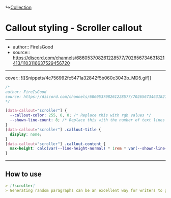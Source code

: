 ↪[Collection](Collection.md)

# Callout styling - Scroller callout

---

- author:: FireIsGood
- source:: https://discord.com/channels/686053708261228577/702656734631821413/1103116637529456720

---

cover:: ![[Snippets/4c756992fc5471a32842f5b060c3043b_MD5.gif]]

```css
/*
author: FireIsGood
source: https://discord.com/channels/686053708261228577/702656734631821413/1103116637529456720
*/

[data-callout="scroller"] {
  --callout-color: 255, 0, 0; /* Replace this with rgb values */
  --shown-line-count: 8; /* Replace this with the number of text lines to show */
}
[data-callout="scroller"] .callout-title {
  display: none;
}
[data-callout="scroller"] .callout-content {
  max-height: calc(var(--line-height-normal) * 1rem * var(--shown-line-count));
}
```

---

## How to use

```md
> [!scroller]
> Generating random paragraphs can be an excellent way for writers to get their creative flow going at the beginning of the day. The writer has no idea what topic the random paragraph will be about when it appears. This forces the writer to use creativity to complete one of three common writing challenges. The writer can use the paragraph as the first one of a short story and build upon it. A second option is to use the random paragraph somewhere in a short story they create. The third option is to have the random paragraph be the ending paragraph in a short story. No matter which of these challenges is undertaken, the writer is forced to use creativity to incorporate the paragraph into their writing.
```
